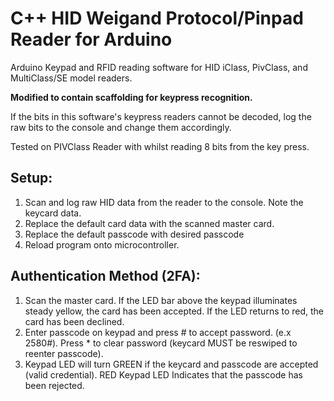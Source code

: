 # C++ HID Weigand Protocol/Pinpad Reader for Arduino
Arduino Keypad and RFID reading software for HID iClass, PivClass, and MultiClass/SE 
model readers. 

**Modified to contain scaffolding for keypress recognition.**

If the bits in this software's keypress readers cannot be decoded, log the raw
bits to the console and change them accordingly.

Tested on PIVClass Reader with whilst reading 8 bits from the key press.

## Setup:
1. Scan and log raw HID data from the reader to the console. Note the keycard data.
2. Replace the default card data with the scanned master card.
3. Replace the default passcode with desired passcode
4. Reload program onto microcontroller.

## Authentication Method (2FA):
1. Scan the master card. If the LED bar above the keypad illuminates steady yellow, the card has been accepted. If the LED returns to red, the card has been declined.
2. Enter passcode on keypad and press # to accept password. (e.x 2580#). Press * to clear password (keycard MUST be reswiped to reenter passcode).
3. Keypad LED will turn GREEN if the keycard and passcode are accepted (valid credential). RED Keypad LED Indicates that the passcode has been rejected.

